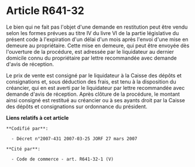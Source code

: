 # Article R641-32

Le bien qui ne fait pas l'objet d'une demande en restitution peut être vendu selon les formes prévues au titre IV du livre VI
de la partie législative du présent code à l'expiration d'un délai d'un mois après l'envoi d'une mise en demeure au
propriétaire. Cette mise en demeure, qui peut être envoyée dès l'ouverture de la procédure, est adressée par le liquidateur
au dernier domicile connu du propriétaire par lettre recommandée avec demande d'avis de réception.

Le prix de vente est consigné par le liquidateur à la Caisse des dépôts et consignations et, sous déduction des frais, est
tenu à la disposition du créancier, qui en est averti par le liquidateur par lettre recommandée avec demande d'avis de
réception. Après clôture de la procédure, le montant ainsi consigné est restitué au créancier ou à ses ayants droit par la
Caisse des dépôts et consignations sur ordonnance du président.

**Liens relatifs à cet article**

	**Codifié par**:

	  - Décret n°2007-431 2007-03-25 JORF 27 mars 2007

	**Cité par**:

	  - Code de commerce - art. R641-32-1 (V)
